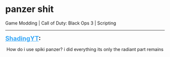 # panzer shit
Game Modding | Call of Duty: Black Ops 3 | Scripting

---
<strong style="font-size: 1.4em;"><span style="text-decoration: underline;text-decoration-color: #34a7f9;"><span style="color:#34a7f9;">ShadingYT</span></span>:</strong>

<p><p style="text-align:center;">How do i use spiki panzer? i did everything its only the radiant part remains</p></p>
